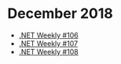 # December 2018

- [.NET Weekly #106](number-106.md)
- [.NET Weekly #107](number-107.md)
- [.NET Weekly #108](number-108.md)
